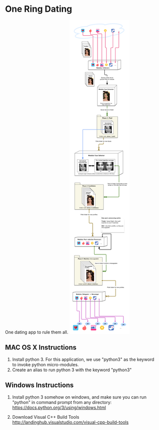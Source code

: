 # One Ring Dating
One dating app to rule them all.
![Alt text](/documentation/high-level-architecture.png?raw=true "High-level Architecture")

## MAC OS X Instructions
1. Install python 3. For this application, we use "python3" as the keyword to invoke python micro-modules.
2. Create an alias to run python 3 with the keyword "python3"

## Windows Instructions
1. Install python 3 somehow on windows, and make sure you can run "python" in command prompt from any directory:
https://docs.python.org/3/using/windows.html

2. Download Visual C++ Build Tools
http://landinghub.visualstudio.com/visual-cpp-build-tools
